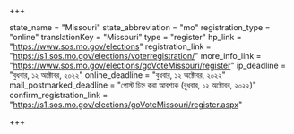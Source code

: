 +++

state_name = "Missouri"
state_abbreviation = "mo"
registration_type = "online"
translationKey = "Missouri"
type = "register"
hp_link = "https://www.sos.mo.gov/elections"
registration_link = "https://s1.sos.mo.gov/elections/voterregistration/"
more_info_link = "https://www.sos.mo.gov/elections/goVoteMissouri/register"
ip_deadline = "বুধবার, ১২ অক্টোবর, ২০২২"
online_deadline = "বুধবার, ১২ অক্টোবর, ২০২২"
mail_postmarked_deadline = "পোস্ট চিহ্ন করা আবশ্যক (বুধবার, ১২ অক্টোবর, ২০২২)"
confirm_registration_link = "https://s1.sos.mo.gov/elections/goVoteMissouri/register.aspx"

+++